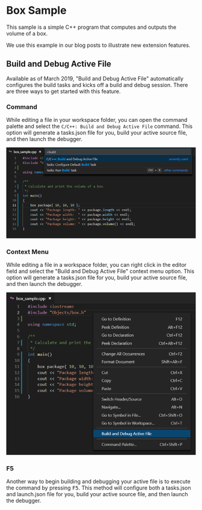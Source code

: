 # Box Sample
This sample is a simple C++ program that computes and outputs the volume of a box.

We use this example in our blog posts to illustrate new extension features.

## Build and Debug Active File
Available as of March 2019, "Build and Debug Active File" automatically configures the build tasks and kicks off a build and debug session. There are
three ways to get started with this feature.

### Command
While editing a file in your workspace folder, you can open the command palette and select the `C/C++: Build and Debug Active File` command.
This option will generate a tasks.json file for you, build your active source file, and then launch the debugger.

![Open command palette and select Build and Debug Active File](build_debug_command.png)

### Context Menu
While editing a file in a workspace folder, you can right click in the editor field and select the "Build and Debug Active File" context menu option.
This option will generate a tasks.json file for you, build your active source file, and then launch the debugger.

![Right click and select Build and Debug Active File](build_debug_context_menu.png)

### F5
Another way to begin building and debugging your active file is to execute the command by pressing <kbd>F5</kbd>. This method will configure
both a tasks.json and launch.json file for you, build your active source file, and then launch the debugger. 
